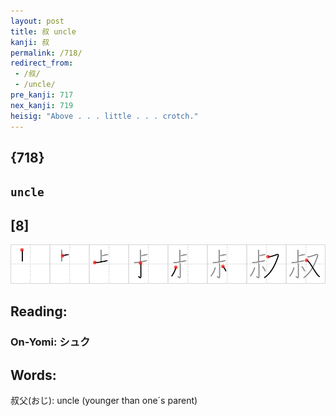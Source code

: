 ```yaml
---
layout: post
title: 叔 uncle
kanji: 叔
permalink: /718/
redirect_from:
 - /叔/
 - /uncle/
pre_kanji: 717
nex_kanji: 719
heisig: "Above . . . little . . . crotch."
---
```


## {718}

## `uncle`

## [8]

<div class="stroke"><img src="../images/E58F94.png" /></div>

## Reading:

### On-Yomi: シュク

## Words:

叔父(おじ): uncle (younger than one´s parent)
